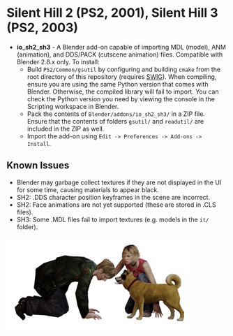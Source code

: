 # Silent Hill 2 (PS2, 2001), Silent Hill 3 (PS2, 2003)

* **io_sh2_sh3** - A Blender add-on capable of importing MDL (model), ANM (animation), and DDS/PACK (cutscene animation) files. Compatible with Blender 2.8.x only. To install:
  * Build `PS2/Common/gsutil` by configuring and building `cmake` from the root directory of this repository (requires [SWIG](https://swig.org)). When compiling, ensure you are using the same Python version that comes with Blender. Otherwise, the compiled library will fail to import. You can check the Python version you need by viewing the console in the Scripting workspace in Blender.
  * Pack the contents of `Blender/addons/io_sh2_sh3/` in a ZIP file. Ensure that the contents of folders `gsutil/` and `readutil/` are included in the ZIP as well.
  * Import the add-on using `Edit -> Preferences -> Add-ons -> Install`.

## Known Issues
  * Blender may garbage collect textures if they are not displayed in the UI for some time, causing materials to appear black.
  * SH2: .DDS character position keyframes in the scene are incorrect.
  * SH2: Face animations are not yet supported (these are stored in .CLS files).
  * SH3: Some .MDL files fail to import textures (e.g. models in the `it/` folder).

<img src="img/jamesandheather.png" alt="So it was all your work!" width="85%">
